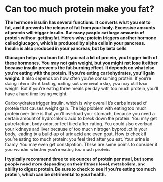# Can too much protein make you fat?

**The hormone insulin has several functions. It converts what you eat to fat, and it prevents the release of fat from your body. Excessive amounts of protein will trigger insulin. But many people eat large amounts of protein without getting fat. Here’s why: protein triggers another hormone called glucagon, which is produced by alpha cells in your pancreas. Insulin is also produced in your pancreas, but by beta cells.**

**Glucagon helps you burn fat. If you eat a lot of protein, you trigger both of these hormones.** **You may not gain weight, but you might not lose it either because insulin prevents the fat-burning effect. It depends on what else you’re eating with the protein. If you’re eating carbohydrates, you’ll gain weight.** It also depends on how often you’re consuming protein. If you’re doing intermittent fasting, eating just one meal a day, you may still lose weight. But if you’re eating three meals per day with too much protein, you’ll have a hard time losing weight.

Carbohydrates trigger insulin, which is why overall it’s carbs instead of protein that causes weight gain. The big problem with eating too much protein over time is that you’ll overload your stomach, because you need a certain amount of hydrochloric acid to break down the protein. You may get putrefaction, body odor, or feel tired after eating. You could also overload your kidneys and liver because of too much nitrogen byproduct in your body, leading to a build-up of uric acid and even gout. How to check if you’re eating too much protein: you feel tired after you eat. Your urine is foamy. You may even get constipation. These are some points to consider if you wonder whether you’re eating too much protein.

**I typically recommend three to six ounces of protein per meal, but some people need more depending on their fitness level, metabolism, and ability to digest protein. Be sure to check to see if you’re eating too much protein, which can be detrimental to your health.**